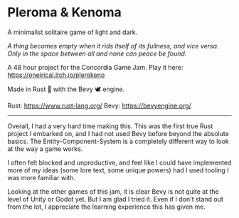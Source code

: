 # Pleroma & Kenoma
A minimalist solitaire game of light and dark.

*A thing becomes empty when it rids itself of its fullness, and vice versa. Only in the space between all and none can peace be found.*

A 48 hour project for the Concordia Game Jam. Play it here: https://oneirical.itch.io/plerokeno

Made in Rust 🦀 with the Bevy 🕊️ engine.

Rust: https://www.rust-lang.org/
Bevy: https://bevyengine.org/

***

Overall, I had a very hard time making this. This was the first true Rust project I embarked on, and I had not used Bevy before beyond the absolute basics. The Entity-Component-System is a completely different way to look at the way a game works.

I often felt blocked and unproductive, and feel like I could have implemented more of my ideas (some lore text, some unique powers) had I used tooling I was more familiar with.

Looking at the other games of this jam, it is clear Bevy is not quite at the level of Unity or Godot yet. But I am glad I tried it. Even if I don't stand out from the lot, I appreciate the learning experience this has given me.
